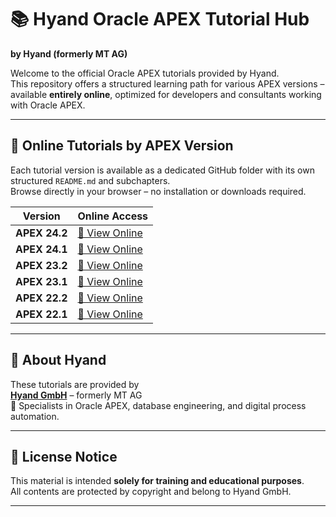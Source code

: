 # 📚 Hyand Oracle APEX Tutorial Hub  
**by Hyand (formerly MT AG)**  

Welcome to the official Oracle APEX tutorials provided by Hyand.  
This repository offers a structured learning path for various APEX versions – available **entirely online**, optimized for developers and consultants working with Oracle APEX.

---

## 📖 Online Tutorials by APEX Version

Each tutorial version is available as a dedicated GitHub folder with its own structured `README.md` and subchapters.  
Browse directly in your browser – no installation or downloads required.

| Version       | Online Access                                                                 |
|---------------|--------------------------------------------------------------------------------|
| **APEX 24.2** | [📘 View Online](https://github.com/mt-ag/apex-tutorial-en/tree/24.2)          |
| **APEX 24.1** | [📘 View Online](https://github.com/mt-ag/apex-tutorial-en/tree/24.1)          |
| **APEX 23.2** | [📘 View Online](https://github.com/mt-ag/apex-tutorial-en/tree/23.2)          |
| **APEX 23.1** | [📘 View Online](https://github.com/mt-ag/apex-tutorial-en/tree/23.1)          |
| **APEX 22.2** | [📘 View Online](https://github.com/mt-ag/apex-tutorial-en/tree/22.2)          |
| **APEX 22.1** | [📘 View Online](https://github.com/mt-ag/apex-tutorial-en/tree/22.1)          |

---

## 👥 About Hyand

These tutorials are provided by  
**[Hyand GmbH](https://www.hyand.com)** – formerly MT AG  
📍 Specialists in Oracle APEX, database engineering, and digital process automation.

---

## 📌 License Notice

This material is intended **solely for training and educational purposes**.  
All contents are protected by copyright and belong to Hyand GmbH.

---
